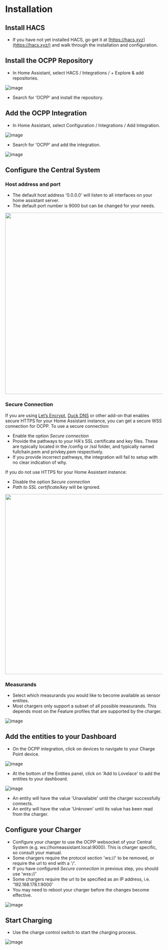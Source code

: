 Installation
============


## Install HACS
- If you have not yet installed HACS, go get it at [https://hacs.xyz](https://hacs.xyz/) and walk through the installation and configuration.

## Install the OCPP Repository
- In Home Assistant, select HACS / Integrations / + Explore & add repositories.

![image](https://user-images.githubusercontent.com/8673442/129494626-6e7a82b3-659f-4c39-a7be-43f70141cc7b.png)
- Search for 'OCPP' and install the repository.

## Add the OCPP Integration
- In Home Assistant, select Configuration / Integrations / Add Integration.

![image](https://user-images.githubusercontent.com/8673442/129494673-4718ba88-7872-435b-a331-66c8c34dddeb.png)
- Search for 'OCPP' and add the integration.

![image](https://user-images.githubusercontent.com/8673442/129494723-80e2e402-7564-4e86-b599-b87f32987ac0.png)

## Configure the Central System
### Host address and port
- The default host address '0.0.0.0' will listen to all interfaces on your home assistant server.
- The default port number is 9000 but can be changed for your needs.
<img width="580" src="https://user-images.githubusercontent.com/25015949/229121761-6a0f4a71-9282-4c44-a06d-cecdc2f832da.png">


### Secure Connection
If you are using [Let’s Encrypt](https://github.com/home-assistant/addons/tree/master/letsencrypt), [Duck DNS](https://www.home-assistant.io/integrations/duckdns/) or other add-on that enables secure HTTPS for your Home Assistant instance, you can get a secure WSS connection for OCPP.
To use a secure connection:
- Enable the option _Secure connection_
- Provide the pathways to your HA's SSL certificate and key files. These are typically located in the /config or /ssl folder, and typically named fullchain.pem and privkey.pem respectively.
- If you provide incorrect pathways, the integration will fail to setup with no clear indication of why.

If you do not use HTTPS for your Home Assistant instance:
- Disable the option _Secure connection_
- _Path to SSL certificate/key_ will be ignored.
<img width="576" src="https://user-images.githubusercontent.com/25015949/229125441-210554ee-8edf-4c3f-bb27-02c4634f2c6b.png">


### Measurands
- Select which measurands you would like to become available as sensor entities.
- Most chargers only support a subset of all possible measurands. This depends most on the Feature profiles that are supported by the charger.

![image](https://user-images.githubusercontent.com/8673442/129494804-cdff0dfb-a421-490c-af1e-e939f01455b4.png)

## Add the entities to your Dashboard
- On the OCPP integration, click on devices to navigate to your Charge Point device.

![image](https://user-images.githubusercontent.com/8673442/129495402-526a1863-9e9f-4a83-85de-d8add63a64ba.png)

- At the bottom of the Entities panel, click on 'Add to Lovelace' to add the entities to your dashboard.

![image](https://user-images.githubusercontent.com/8673442/129495159-611f4f86-aa90-4320-a69c-ce0870f6ee8c.png)

- An entity will have the value 'Unavailable' until the charger successfully connects.
- An entity will have the value 'Unknown' until its value has been read from the charger.

## Configure your Charger

- Configure your charger to use the OCPP websocket of your Central System (e.g. ws://homeassistant.local:9000). This is charger specific, so consult your manual.
- Some chargers require the protocol section 'ws://' to be removed, or require the url to end with a '/'.
- If you have configured _Secure connection_ in previous step, you should use 'wss://'
- Some chargers require the url to be specified as an IP address, i.e. '192.168.178.1:9000'
- You may need to reboot your charger before the changes become effective.

![image](https://user-images.githubusercontent.com/8673442/129495720-2ed9f0d6-b736-409a-8e14-fbd447dea078.png)

## Start Charging 
- Use the charge control switch to start the charging process.

![image](https://user-images.githubusercontent.com/8673442/129495891-91f40bf9-f48e-4ced-b303-bf0fb77898f3.png)
